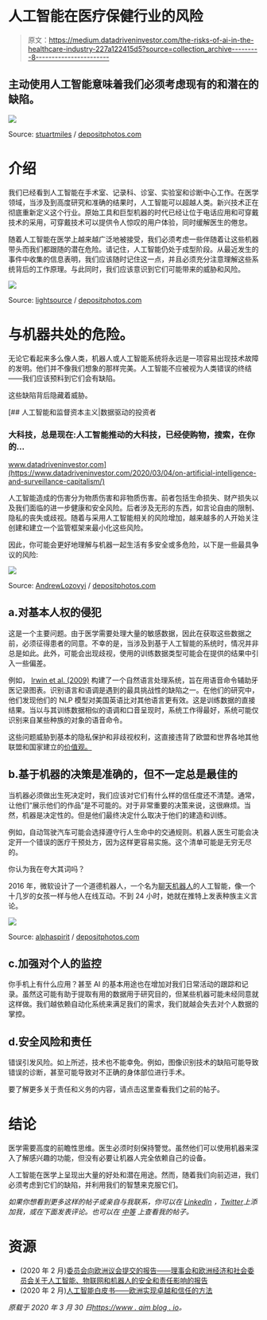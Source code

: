 # 人工智能在医疗保健行业的风险

> 原文：<https://medium.datadriveninvestor.com/the-risks-of-ai-in-the-healthcare-industry-227a122415d5?source=collection_archive---------8----------------------->

## 主动使用人工智能意味着我们必须考虑现有的和潜在的缺陷。

![](img/9a3115e484a773fefa2277d8b6e292b6.png)

Source: [stuartmiles](https://depositphotos.com/portfolio-1074452.html) / [depositphotos.com](http://www.depositphotos.com)

# 介绍

我们已经看到人工智能在手术室、记录科、诊室、实验室和诊断中心工作。在医学领域，当涉及到高度研究和准确的结果时，人工智能可以超越人类。新兴技术正在彻底重新定义这个行业。原始工具和巨型机器的时代已经让位于电话应用和可穿戴技术的采用，可穿戴技术可以提供令人惊叹的用户体验，同时缓解医生的倦怠。

随着人工智能在医学上越来越广泛地被接受，我们必须考虑一些伴随着让这些机器带头而我们都跟随的潜在危险。请记住，人工智能仍处于成型阶段。从最近发生的事件中收集的信息表明，我们应该随时记住这一点，并且必须充分注意理解这些系统背后的工作原理。与此同时，我们应该意识到它们可能带来的威胁和风险。

![](img/acfc86917c2eb1f96fdfb5e3cbec52c9.png)

Source: [lightsource](https://depositphotos.com/portfolio-1229718.html) / [depositphotos.com](http://www.depositphotos.com/)

# 与机器共处的危险。

无论它看起来多么像人类，机器人或人工智能系统将永远是一项容易出现技术故障的发明。他们并不像我们想象的那样完美。人工智能不应被视为人类错误的终结——我们应该预料到它们会有缺陷。

这些缺陷背后隐藏着威胁。

[](https://www.datadriveninvestor.com/2020/03/04/on-artificial-intelligence-and-surveillance-capitalism/) [## 人工智能和监督资本主义|数据驱动的投资者

### 大科技，总是现在:人工智能推动的大科技，已经使购物，搜索，在你的…

www.datadriveninvestor.com](https://www.datadriveninvestor.com/2020/03/04/on-artificial-intelligence-and-surveillance-capitalism/) 

人工智能造成的伤害分为物质伤害和非物质伤害。前者包括生命损失、财产损失以及我们面临的进一步健康和安全风险。后者涉及无形的东西，如言论自由的限制、隐私的丧失或歧视。随着与采用人工智能相关的风险增加，越来越多的人开始关注创建和建立一个监管框架来最小化这些风险。

因此，你可能会更好地理解与机器一起生活有多安全或多危险，以下是一些最具争议的风险:

![](img/c65d8271bf7278ec0d43e097ab195ecf.png)

Source: [AndrewLozovyi](https://depositphotos.com/portfolio-13193658.html) / [depositphotos.com](http://www.depositphotos.com/)

## a.对基本人权的侵犯

这是一个主要问题。由于医学需要处理大量的敏感数据，因此在获取这些数据之前，必须征得患者的同意。不幸的是，当涉及到基于人工智能的系统时，情况并非总是如此。此外，可能会出现歧视，使用的训练数据类型可能会在提供的结果中引入一些偏差。

例如， [Irwin et al. (2009)](http://d-scholarship.pitt.edu/9930/1/irwinry_etdPitt2009.pdf) 构建了一个自然语言处理系统，旨在用语音命令辅助牙医记录图表。识别语言和语调是遇到的最具挑战性的缺陷之一。在他们的研究中，他们发现他们的 NLP 模型对美国英语比对其他语言更有效。这是训练数据的直接结果。当以与其训练数据相似的语调和口音呈现时，系统工作得最好，系统可能仅识别来自某些种族的对象的语音命令。

这些问题威胁到基本的隐私保护和非歧视权利，这直接违背了欧盟和世界各地其他联盟和国家建立的[价值观。](https://europarlamentti.info/en/values-and-objectives/values/)

## b.基于机器的决策是准确的，但不一定总是最佳的

当机器必须做出生死决定时，我们应该对它们有什么样的信任度还不清楚。通常，让他们“展示他们的作品”是不可能的。对于非常重要的决策来说，这很麻烦。当然，机器是决定性的。但是他们最终决定什么取决于他们的建造和训练。

例如，自动驾驶汽车可能会选择遵守行人生命中的交通规则。机器人医生可能会决定开一个错误的医疗干预处方，因为这样更容易实施。这个清单可能是无穷无尽的。

你认为我在夸大其词吗？

2016 年，微软设计了一个道德机器人，一个名为[聊天机器人](https://qz.com/646825/microsofts-ai-millennial-chatbot-became-a-racist-jerk-after-less-than-a-day-on-twitter/)的人工智能，像一个十几岁的女孩一样与他人在线互动。不到 24 小时，她就在推特上发表种族主义言论。

![](img/5264fc384dede69f1de958e4941d893f.png)

Source: [alphaspirit](http://modern%20security%20camera%20for%20surveillance/) / [depositphotos.com](http://www.depositphotos.com/)

## c.加强对个人的监控

你手机上有什么应用？甚至 AI 的基本用途也在增加对我们日常活动的跟踪和记录。虽然这可能有助于提取有用的数据用于研究目的，但某些机器可能未经同意就这样做。我们越依赖自动化系统来满足我们的需求，我们就越会失去对个人数据的掌控。

## d.安全风险和责任

错误引发风险。如上所述，技术也不能幸免。例如，图像识别技术的缺陷可能导致错误的诊断，甚至可能导致对不正确的身体部位进行手术。

要了解更多关于责任和义务的内容，请点击这里查看我们之前的帖子。

# 结论

医学需要高度的前瞻性思维。医生必须时刻保持警觉。虽然他们可以使用机器来深入了解感兴趣的功能，但没有必要让机器人完全依赖自己的设备。

人工智能在医学上呈现出大量的好处和潜在用途。然而，随着我们向前迈进，我们必须考虑到它们的缺陷，并利用我们的智慧来克服它们。

*如果你想看到更多这样的帖子或亲自与我联系，你可以在* [*LinkedIn*](https://www.linkedin.com/in/sohail-merchant-370aaa59/) *，*[*Twitter*](https://twitter.com/smerchantMD)*上添加我，或在下面发表评论。也可以在* [*中等*](https://medium.com/@smerchant40k) *上查看我的帖子。*

# 资源

*   (2020 年 2 月)[委员会向欧洲议会提交的报告——理事会和欧洲经济和社会委员会关于人工智能、物联网和机器人的安全和责任影响的报告](https://ec.europa.eu/info/sites/info/files/report-safety-liability-artificial-intelligence-feb2020_en_1.pdf)
*   (2020 年 2 月)[人工智能白皮书——欧洲实现卓越和信任的方法](https://ec.europa.eu/info/sites/info/files/commission-white-paper-artificial-intelligence-feb2020_en.pdf)

*原载于 2020 年 3 月 30 日*[*https://www . aim blog . io*](https://www.aimblog.io/2020/03/30/the-risks-of-ai-in-the-healthcare-industry/)*。*